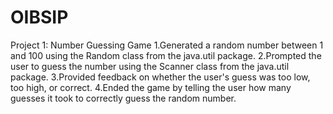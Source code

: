 # OIBSIP

Project 1: Number Guessing Game 
 1.Generated a random number between 1 and 100 using the Random class from the java.util package. 
 2.Prompted the user to guess the number using the Scanner class from the java.util package.
 3.Provided feedback on whether the user's guess was too low, too high, or correct.
 4.Ended the game by telling the user how many guesses it took to correctly guess the random number.
